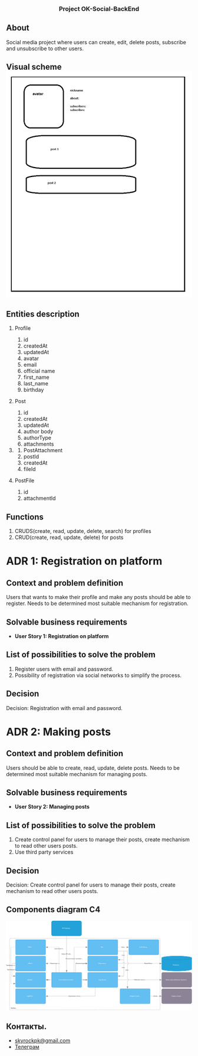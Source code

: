
<h3 align="center">Project OK-Social-BackEnd</h3>

## About

Social media project where users can create, edit, delete posts, subscribe and unsubscribe to other users.

## Visual scheme![img_1.png](images/design-layout.png)

## Entities description

1. Profile
   1. id
   2. createdAt
   3. updatedAt
   4. avatar
   5. email
   6. official name
   7. first_name
   8. last_name
   9. birthday


2. Post 
   1. id 
   2. createdAt 
   3. updatedAt 
   4. author body 
   5. authorType
   6. attachments


3. 
   1. PostAttachment
   2. postId  
   3. createdAt  
   4. fileId


4. PostFile
   1. id
   2. attachmentId


## Functions
1. CRUDS(create, read, update, delete, search) for profiles
2. CRUD(create, read, update, delete) for posts

# ADR 1: Registration on platform

## Context and problem definition

Users that wants to make their profile and make any posts should be able to register.
Needs to be determined most suitable mechanism for registration.

## Solvable business requirements

- **User Story 1: Registration on platform**

## List of possibilities to solve the problem

1. Register users with email and password.
2. Possibility of registration via social networks to simplify the process.

## Decision

Decision: Registration with email and password.

# ADR 2: Making posts

## Context and problem definition

Users should be able to create, read, update, delete posts.
Needs to be determined most suitable mechanism for managing posts.

## Solvable business requirements

- **User Story 2: Managing posts**

## List of possibilities to solve the problem

1. Create control panel for users to manage their posts, create mechanism to read other users posts.
2. Use third party services

## Decision

Decision: Create control panel for users to manage their posts, create mechanism to read other users posts.

## Components diagram C4

![Components diagram](./docs/arch-C4-components.drawio.svg)

## Контакты.
- skyrockpk@gmail.com
- <a href="https://t.me/julus_skyrock" target="_blank">Телеграм</a></h1>